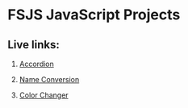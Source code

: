 # FSJS JavaScript Projects

## Live links:

1. [Accordion](https://fsjs-accordion-component.netlify.app/)

2. [Name Conversion](https://fsjs-name-conversion.netlify.app)

3. [Color Changer](https://fsjs-color-changer.netlify.app)

